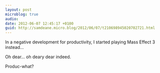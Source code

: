 ```yaml
---
layout: post
microblog: true
audio: 
date: 2012-06-07 12:45:17 +0100
guid: http://samdeane.micro.blog/2012/06/07/t210698945020702721.html
---
```

In a negative development for productivity, I started playing Mass Effect 3 instead…

Oh dear… oh deary dear indeed.

Produc-what?
